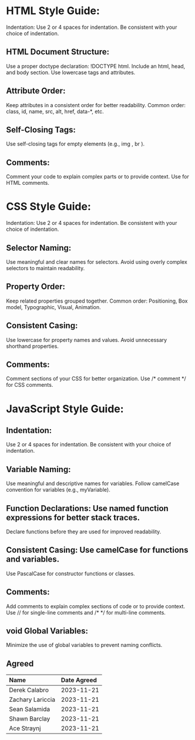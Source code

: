 # HTML Style Guide:
Indentation: Use 2 or 4 spaces for indentation.
Be consistent with your choice of indentation.

## HTML Document Structure:
Use a proper doctype declaration: !DOCTYPE html. <!--<DOCTYPE html>-->
Include an html, head, and body section. <!--<html>, <head>, <body>-->
Use lowercase tags and attributes.

## Attribute Order:
Keep attributes in a consistent order for better readability.
Common order: class, id, name, src, alt, href, data-*, etc.

## Self-Closing Tags:
Use self-closing tags for empty elements (e.g., img , br ). <!--(e.g., <img />, <br />)-->

## Comments:
Comment your code to explain complex parts or to provide context.
Use <!-- comment --> for HTML comments. <!-- comment -->

# CSS Style Guide:
Indentation: Use 2 or 4 spaces for indentation.
Be consistent with your choice of indentation.

## Selector Naming:
Use meaningful and clear names for selectors.
Avoid using overly complex selectors to maintain readability.

## Property Order:
Keep related properties grouped together.
Common order: Positioning, Box model, Typographic, Visual, Animation.

## Consistent Casing:
Use lowercase for property names and values.
Avoid unnecessary shorthand properties.

## Comments:
Comment sections of your CSS for better organization.
Use /* comment */ for CSS comments.

# JavaScript Style Guide:

## Indentation:
Use 2 or 4 spaces for indentation.
Be consistent with your choice of indentation.

## Variable Naming:
Use meaningful and descriptive names for variables.
Follow camelCase convention for variables (e.g., myVariable).

## Function Declarations: Use named function expressions for better stack traces.
Declare functions before they are used for improved readability.

## Consistent Casing: Use camelCase for functions and variables.
Use PascalCase for constructor functions or classes.

## Comments:
Add comments to explain complex sections of code or to provide context.
Use // for single-line comments and /* */ for multi-line comments.

## void Global Variables:
Minimize the use of global variables to prevent naming conflicts.

## Agreed
| Name             | Date Agreed |
| :---             | :---        |
| Derek Calabro    | 2023-11-21  |
| Zachary Lariccia | 2023-11-21  |
| Sean Salamida    | 2023-11-21  |
| Shawn Barclay    | 2023-11-21  |
| Ace Straynj      | 2023-11-21  |
